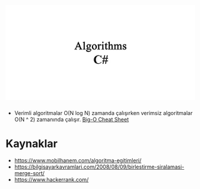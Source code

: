 ![algoritma](algoritmacsharp.png)
=============
- Verimli algoritmalar O(N log N) zamanda çalışırken verimsiz algoritmalar O(N ^ 2) zamanında çalışır. [Big-O Cheat Sheet](https://www.bigocheatsheet.com/)

# Kaynaklar
- https://www.mobilhanem.com/algoritma-egitimleri/
- https://bilgisayarkavramlari.com/2008/08/09/birlestirme-siralamasi-merge-sort/
- https://www.hackerrank.com/

